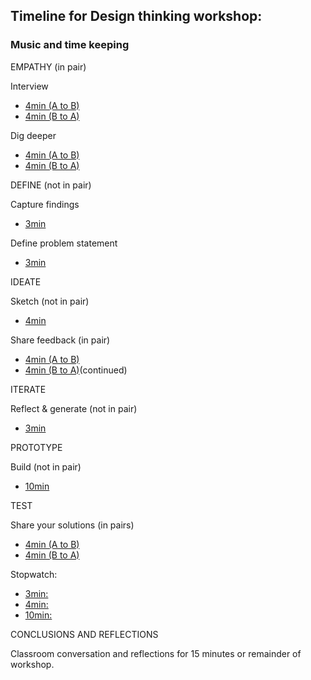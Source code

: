 ## Timeline for Design thinking workshop:

### Music and time keeping

EMPATHY (in pair)

Interview

- [4min (A to B)](https://www.youtube.com/watch?v=rs6Y4kZ8qtw)
- [4min (B to A)](https://www.youtube.com/watch?v=SM4lNT09o30)

Dig deeper

- [4min (A to B)](https://www.youtube.com/watch?v=kbxtYqA6ypM)
- [4min (B to A)](https://www.youtube.com/watch?v=o_eA3T513UQ)

DEFINE (not in pair)

Capture findings

- [3min](https://www.youtube.com/watch?v=dOYf-4py0oo)

Define problem statement

- [3min](https://www.youtube.com/watch?v=oCRe9iPpQZI)

IDEATE

Sketch (not in pair)

- [4min](https://www.youtube.com/watch?v=WADc500tNlE)

Share feedback (in pair)

- [4min (A to B)](https://www.youtube.com/watch?v=S6lDGgs7jAc&list=RDQMUqmTUCLnz1o&index=2)
- [4min (B to A)](https://www.youtube.com/watch?v=S6lDGgs7jAc&list=RDQMUqmTUCLnz1o&index=2)(continued)

ITERATE

Reflect & generate (not in pair)

- [3min](https://www.youtube.com/watch?v=2aSha-H77fo)

PROTOTYPE

Build (not in pair)

- [10min](https://www.youtube.com/watch?v=_ODLWylMHeQ&list=PLoUZqmCTYNyXJnGX2Lebb4rS30GgyKgGY)

TEST

Share your solutions (in pairs)

- [4min (A to B)](https://www.youtube.com/watch?v=pv9EhaymgFE&list=PLTJbkLqS41WY5UnNrwM29D9fa05m9gP1M)
- [4min (B to A)](https://www.youtube.com/watch?v=k-e6aMv6B8c&list=PLTJbkLqS41WY5UnNrwM29D9fa05m9gP1M&index=4)

Stopwatch:

- [3min:](http://www.timeme.com/timer.htm?17px07ps0s10660501/Stopwatch)
- [4min:](http://www.timeme.com/timer.htm?17pyo7ps0s10660501/Stopwatch)
- [10min:](http://www.timeme.com/timer.htm?17q8o7ps0s10660501/Stopwatch)

CONCLUSIONS AND REFLECTIONS

Classroom conversation and reflections for 15 minutes or remainder of workshop.
